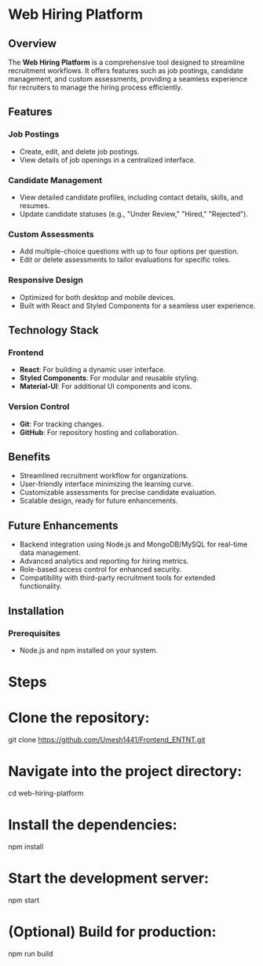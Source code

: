 # Web Hiring Platform

## Overview
The **Web Hiring Platform** is a comprehensive tool designed to streamline recruitment workflows. It offers features such as job postings, candidate management, and custom assessments, providing a seamless experience for recruiters to manage the hiring process efficiently.

## Features

### Job Postings
- Create, edit, and delete job postings.
- View details of job openings in a centralized interface.

### Candidate Management
- View detailed candidate profiles, including contact details, skills, and resumes.
- Update candidate statuses (e.g., "Under Review," "Hired," "Rejected").

### Custom Assessments
- Add multiple-choice questions with up to four options per question.
- Edit or delete assessments to tailor evaluations for specific roles.

### Responsive Design
- Optimized for both desktop and mobile devices.
- Built with React and Styled Components for a seamless user experience.

## Technology Stack

### Frontend
- **React**: For building a dynamic user interface.
- **Styled Components**: For modular and reusable styling.
- **Material-UI**: For additional UI components and icons.

### Version Control
- **Git**: For tracking changes.
- **GitHub**: For repository hosting and collaboration.

## Benefits
- Streamlined recruitment workflow for organizations.
- User-friendly interface minimizing the learning curve.
- Customizable assessments for precise candidate evaluation.
- Scalable design, ready for future enhancements.

## Future Enhancements
- Backend integration using Node.js and MongoDB/MySQL for real-time data management.
- Advanced analytics and reporting for hiring metrics.
- Role-based access control for enhanced security.
- Compatibility with third-party recruitment tools for extended functionality.

## Installation

### Prerequisites
- Node.js and npm installed on your system.

# Steps
# Clone the repository:
git clone https://github.com/Umesh1441/Frontend_ENTNT.git

# Navigate into the project directory:
cd web-hiring-platform

# Install the dependencies:
npm install

# Start the development server:
npm start

# (Optional) Build for production:
npm run build

